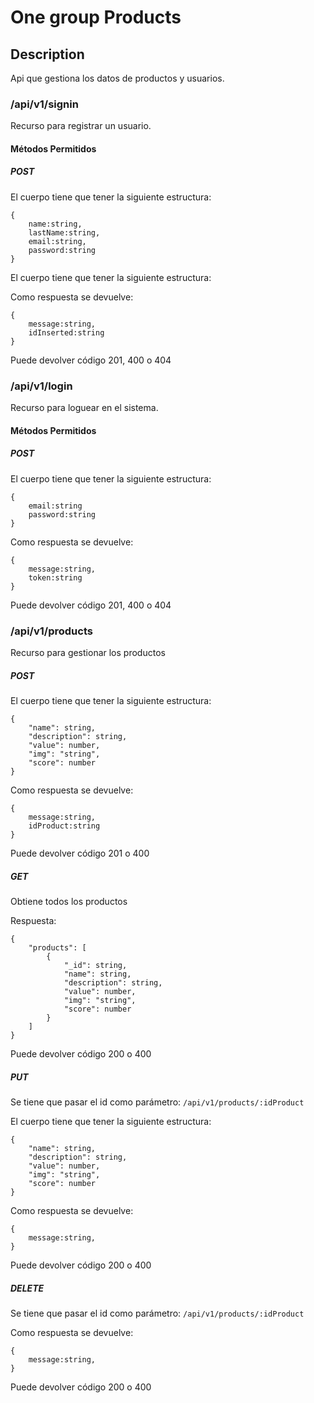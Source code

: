 # One group Products

## Description

Api que gestiona los datos de productos y usuarios.

### /api/v1/signin

Recurso para registrar un usuario.

#### Métodos Permitidos

##### POST

El cuerpo tiene que tener la siguiente estructura:

```
{
    name:string,
    lastName:string,
    email:string,
    password:string
}
```

El cuerpo tiene que tener la siguiente estructura:

Como respuesta se devuelve:

```
{
    message:string,
    idInserted:string
}
```

Puede devolver código 201, 400 o 404

### /api/v1/login

Recurso para loguear en el sistema.

#### Métodos Permitidos

##### POST

El cuerpo tiene que tener la siguiente estructura:

```
{
    email:string
    password:string
}
```

Como respuesta se devuelve:

```
{
    message:string,
    token:string
}
```

Puede devolver código 201, 400 o 404

### /api/v1/products

Recurso para gestionar los productos

##### POST

El cuerpo tiene que tener la siguiente estructura:

```
{
    "name": string,
    "description": string,
    "value": number,
    "img": "string",
    "score": number
}
```

Como respuesta se devuelve:

```
{
    message:string,
    idProduct:string
}
```

Puede devolver código 201 o 400

##### GET

Obtiene todos los productos

Respuesta:

```
{
    "products": [
        {
            "_id": string,
            "name": string,
            "description": string,
            "value": number,
            "img": "string",
            "score": number
        }
    ]
}
```

Puede devolver código 200 o 400

##### PUT

Se tiene que pasar el id como parámetro:
`/api/v1/products/:idProduct`

El cuerpo tiene que tener la siguiente estructura:

```
{
    "name": string,
    "description": string,
    "value": number,
    "img": "string",
    "score": number
}
```

Como respuesta se devuelve:

```
{
    message:string,
}
```

Puede devolver código 200 o 400

##### DELETE

Se tiene que pasar el id como parámetro:
`/api/v1/products/:idProduct`

Como respuesta se devuelve:

```
{
    message:string,
}
```

Puede devolver código 200 o 400

